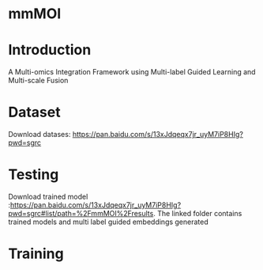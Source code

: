 # mmMOI

# Introduction
A Multi-omics Integration Framework using Multi-label Guided Learning and Multi-scale Fusion

# Dataset
Download datases: https://pan.baidu.com/s/13xJdqeqx7jr_uyM7iP8HIg?pwd=sgrc

# Testing
Download trained model :https://pan.baidu.com/s/13xJdqeqx7jr_uyM7iP8HIg?pwd=sgrc#list/path=%2FmmMOI%2Fresults.
The linked folder contains trained models and multi label guided embeddings generated

# Training


